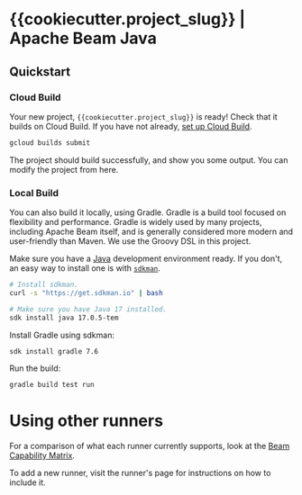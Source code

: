 
# {{cookiecutter.project_slug}} | Apache Beam Java

## Quickstart

### Cloud Build

Your new project, `{{cookiecutter.project_slug}}` is ready! Check that it builds on Cloud Build. If you have not already, [set up Cloud Build](https://cloud.google.com/build/docs/set-up).

```sh
gcloud builds submit
```

The project should build successfully, and show you some output. You can modify the project from here.

### Local Build

You can also build it locally, using Gradle. Gradle is a build tool focused on flexibility and performance. Gradle is widely used by many projects, including Apache Beam itself, and is generally considered more modern and user-friendly than Maven. We use the Groovy DSL in this project.

Make sure you have a [Java](https://en.wikipedia.org/wiki/Java_%28programming_language%29) development environment ready. If you don't, an easy way to install one is with [`sdkman`](https://sdkman.io).

```sh
# Install sdkman.
curl -s "https://get.sdkman.io" | bash

# Make sure you have Java 17 installed.
sdk install java 17.0.5-tem
```

Install Gradle using sdkman:

```sh
sdk install gradle 7.6
```

Run the build:

```sh
gradle build test run
```



# Using other runners

For a comparison of what each runner currently supports, look at the [Beam Capability Matrix](https://beam.apache.org/documentation/runners/capability-matrix/).

To add a new runner, visit the runner's page for instructions on how to include it.
